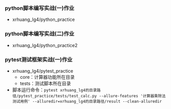 ### python脚本编写实战(一)作业
- xrhuang_lg4/python_practice

### python脚本编写实战(二)作业
- xrhuang_lg4/python_practice2

### pytest测试框架实战(一)作业
- xrhuang_lg4/pytest_practice
    - core：计算器功能所在目录
    - tests：测试脚本所在目录
- 脚本运行命令：`pytest xrhuang_lg4的目录路径/pytest_practice/tests/test_calc.py --allure-features '计算器乘除法测试用例' --alluredir=xrhuang_lg4的目录路径/result --clean-alluredir` 